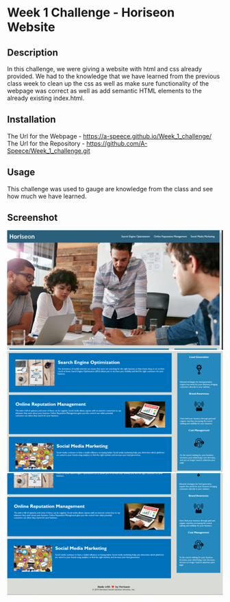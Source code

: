 


# Week 1 Challenge - Horiseon Website

## Description

In this challenge, we were giving a website with html and css already provided. We had to the knowledge that we have learned from the previous class week to clean up the css as well as make sure functionality of the webpage was correct as well as add semantic HTML elements to the already existing index.html. 

## Installation

The Url for the Webpage - https://a-speece.github.io/Week_1_challenge/ 
The Url for the Repository - https://github.com/A-Speece/Week_1_challenge.git 

## Usage

This challenge was used to gauge are knowledge from the class and see how much we have learned. 

## Screenshot

![Website-Screenshot1.png](./Assets/images/Website-Screenshot1.png)
![Website-Screenshot2.png](./Assets/images/Website-Screenshot2.png)
![Website-Screenshot2.png](./Assets/images/Website-Screenshot3.png)